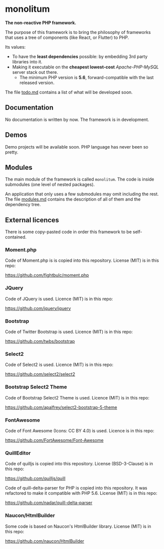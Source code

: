 # monolitum

**The non-reactive PHP framework.**

The purpose of this framework is to bring the philosophy of frameworks that uses a tree of components (like React, or Flutter) to PHP.

Its values:

- To have the **least dependencies** possible: by embedding 3rd party libraries into it.
- Making it executable on the **cheapest lowest-cost** _Apache-PHP-MySQL_ server stack out there.
  - The minimum PHP version is **5.6**, forward-compatible with the last released version.

The file [todo.md](todo.md) contains a list of what will be developed soon.

## Documentation

No documentation is written by now. The framework is in development.

## Demos

Demo projects will be available soon. PHP language has never been so pretty.

## Modules

The main module of the framework is called <code>monolitum</code>. The code is inside submodules (one level of nested packages).

An application that only uses a few submodules may omit including the rest. The file [modules.md](modules.md) contains the description of all of them and the dependency tree.

## External licences

There is some copy-pasted code in order this framework to be self-contained.

### Moment.php

Code of Moment.php is is copied into this repository. License (MIT) is in this repo:

https://github.com/fightbulc/moment.php

### JQuery

Code of JQuery is used. Licence (MIT) is in this repo:

https://github.com/jquery/jquery

### Bootstrap

Code of Twitter Bootstrap is used. Licence (MIT) is in this repo:

https://github.com/twbs/bootstrap

### Select2

Code of Select2 is used. Licence (MIT) is in this repo:

https://github.com/select2/select2

### Bootstrap Select2 Theme

Code of Bootstrap Select2 Theme is used. Licence (MIT) is in this repo:

https://github.com/apalfrey/select2-bootstrap-5-theme

### FontAwesome

Code of Font Awesome (Icons: CC BY 4.0) is used. Licence is in this repo:

https://github.com/FortAwesome/Font-Awesome

### QuillEditor

Code of quilljs is copied into this repository.
License (BSD-3-Clause) is in this repo:

https://github.com/quilljs/quill

Code of quill-delta-parser for PHP is copied into this repository.
It was refactored to make it compatible with PHP 5.6.
License (MIT) is in this repo:

https://github.com/nadar/quill-delta-parser

### Naucon/HtmlBuilder

Some code is based on Naucon's HtmlBuilder library. License (MIT) is in this repo:

https://github.com/naucon/HtmlBuilder

